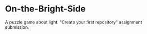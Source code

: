 # On-the-Bright-Side
 A puzzle game about light. "Create your first repository" assignment submission.
